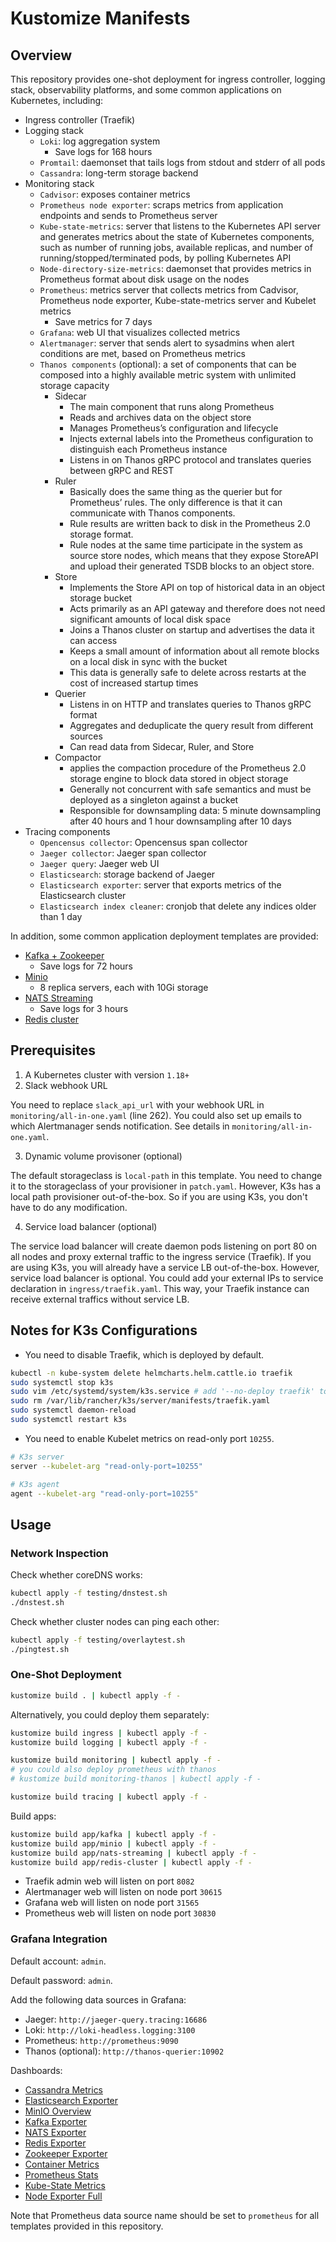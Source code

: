 # Kustomize Manifests
## Overview
This repository provides one-shot deployment for ingress controller, logging stack, observability platforms, and some common applications on Kubernetes, including:
- Ingress controller (Traefik)
- Logging stack
  - `Loki`: log aggregation system
    - Save logs for 168 hours
  - `Promtail`: daemonset that tails logs from stdout and stderr of all pods
  - `Cassandra`: long-term storage backend
- Monitoring stack
  - `Cadvisor`: exposes container metrics
  - `Prometheus node exporter`: scraps metrics from application endpoints and sends to Prometheus server
  - `Kube-state-metrics`: server that listens to the Kubernetes API server and generates metrics about the state of Kubernetes components, such as number of running jobs, available replicas, and number of running/stopped/terminated pods, by polling Kubernetes API
  - `Node-directory-size-metrics`: daemonset that provides metrics in Prometheus format about disk usage on the nodes
  - `Prometheus`: metrics server that collects metrics from Cadvisor, Prometheus node exporter, Kube-state-metrics server and Kubelet metrics
      - Save metrics for 7 days
  - `Grafana`: web UI that visualizes collected metrics
  - `Alertmanager`: server that sends alert to sysadmins when alert conditions are met, based on Prometheus metrics
  - `Thanos components` (optional): a set of components that can be composed into a highly available metric system with unlimited storage capacity
    - Sidecar
      - The main component that runs along Prometheus
      - Reads and archives data on the object store
      - Manages Prometheus’s configuration and lifecycle
      - Injects external labels into the Prometheus configuration to distinguish each Prometheus instance
      - Listens in on Thanos gRPC protocol and translates queries between gRPC and REST
    - Ruler
      - Basically does the same thing as the querier but for Prometheus’ rules. The only difference is that it can communicate with Thanos components.
      - Rule results are written back to disk in the Prometheus 2.0 storage format.
      - Rule nodes at the same time participate in the system as source store nodes, which means that they expose StoreAPI and upload their generated TSDB blocks to an object store.
    - Store
      - Implements the Store API on top of historical data in an object storage bucket
      - Acts primarily as an API gateway and therefore does not need significant amounts of local disk space
      - Joins a Thanos cluster on startup and advertises the data it can access 
      - Keeps a small amount of information about all remote blocks on a local disk in sync with the bucket
      - This data is generally safe to delete across restarts at the cost of increased startup times
    - Querier
      - Listens in on HTTP and translates queries to Thanos gRPC format
      - Aggregates and deduplicate the query result from different sources
      - Can read data from Sidecar, Ruler, and Store
    - Compactor 
      - applies the compaction procedure of the Prometheus 2.0 storage engine to block data stored in object storage
      - Generally not concurrent with safe semantics and must be deployed as a singleton against a bucket
      - Responsible for downsampling data: 5 minute downsampling after 40 hours and 1 hour downsampling after 10 days
- Tracing components
  - `Opencensus collector`: Opencensus span collector
  - `Jaeger collector`: Jaeger span collector
  - `Jaeger query`: Jaeger web UI
  - `Elasticsearch`: storage backend of Jaeger
  - `Elasticsearch exporter`: server that exports metrics of the Elasticsearch cluster
  - `Elasticsearch index cleaner`: cronjob that delete any indices older than 1 day

In addition, some common application deployment templates are provided:
- [Kafka + Zookeeper](app/kafka)
  - Save logs for 72 hours
- [Minio](app/minio)
  - 8 replica servers, each with 10Gi storage
- [NATS Streaming](app/nats-streaming)
  - Save logs for 3 hours
- [Redis cluster](app/redis-cluster)
## Prerequisites
1. A Kubernetes cluster with version `1.18+`
2. Slack webhook URL

You need to replace `slack_api_url` with your webhook URL in `monitoring/all-in-one.yaml` (line 262). You could also set up emails to which Alertmanager sends notification. See details in `monitoring/all-in-one.yaml`.

3. Dynamic volume provisoner (optional)

The default storageclass is `local-path` in this template. You need to change it to the storageclass of your provisioner in `patch.yaml`. However, K3s has a local path provisioner out-of-the-box. So if you are using K3s, you don't have to do any modification.

4. Service load balancer (optional)

The service load balancer will create daemon pods listening on port 80 on all nodes and proxy external traffic to the ingress service (Traefik). If you are using K3s, you will already have a service LB out-of-the-box. However, service load balancer is optional. You could add your external IPs to service declaration in `ingress/traefik.yaml`. This way, your Traefik instance can receive external traffics without service LB.

## Notes for K3s Configurations
- You need to disable Traefik, which is deployed by default.
```bash
kubectl -n kube-system delete helmcharts.helm.cattle.io traefik
sudo systemctl stop k3s
sudo vim /etc/systemd/system/k3s.service # add '--no-deploy traefik' to ExecStart
sudo rm /var/lib/rancher/k3s/server/manifests/traefik.yaml
sudo systemctl daemon-reload
sudo systemctl restart k3s
```
- You need to enable Kubelet metrics on read-only port `10255`.
```bash
# K3s server
server --kubelet-arg "read-only-port=10255"

# K3s agent
agent --kubelet-arg "read-only-port=10255"
```
## Usage
### Network Inspection
Check whether coreDNS works:
```bash
kubectl apply -f testing/dnstest.sh
./dnstest.sh
```
Check whether cluster nodes can ping each other:
```bash
kubectl apply -f testing/overlaytest.sh
./pingtest.sh
```
### One-Shot Deployment
```bash
kustomize build . | kubectl apply -f -
```
Alternatively, you could deploy them separately:
```bash
kustomize build ingress | kubectl apply -f -
kustomize build logging | kubectl apply -f -

kustomize build monitoring | kubectl apply -f -
# you could also deploy prometheus with thanos
# kustomize build monitoring-thanos | kubectl apply -f -

kustomize build tracing | kubectl apply -f -
```
Build apps:
```bash
kustomize build app/kafka | kubectl apply -f -
kustomize build app/minio | kubectl apply -f -
kustomize build app/nats-streaming | kubectl apply -f -
kustomize build app/redis-cluster | kubectl apply -f -
```
- Traefik admin web will listen on port `8082`
- Alertmanager web will listen on node port `30615`
- Grafana web will listen on node port `31565`
- Prometheus web will listen on node port `30830`
### Grafana Integration
Default account: `admin`.

Default password: `admin`.

Add the following data sources in Grafana:
- Jaeger: `http://jaeger-query.tracing:16686`
- Loki: `http://loki-headless.logging:3100`
- Prometheus: `http://prometheus:9090`
- Thanos (optional): `http://thanos-querier:10902`

Dashboards:
- [Cassandra Metrics](https://grafana.com/grafana/dashboards/6258)
- [Elasticsearch Exporter](https://grafana.com/grafana/dashboards/2322)
- [MinIO Overview](https://grafana.com/grafana/dashboards/13502)
- [Kafka Exporter](dashboard/kafka.json)
- [NATS Exporter](dashboard/nats.json)
- [Redis Exporter](dashboard/redis.json)
- [Zookeeper Exporter](dashboard/zookeeper.json)
- [Container Metrics](dashboard/container.json)
- [Prometheus Stats](dashboard/prometheus.json)
- [Kube-State Metrics](dashboard/kube-state-metrics.json)
- [Node Exporter Full](https://grafana.com/grafana/dashboards/1860)

Note that Prometheus data source name should be set to `prometheus` for all templates provided in this repository.